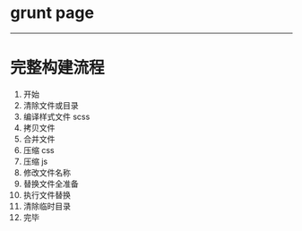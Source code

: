# grunt page

---

# 完整构建流程

1. 开始
2. 清除文件或目录
3. 编译样式文件 scss
4. 拷贝文件
5. 合并文件
6. 压缩 css
7. 压缩 js
8. 修改文件名称
9. 替换文件全准备
10. 执行文件替换
11. 清除临时目录
12. 完毕